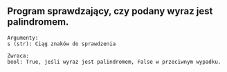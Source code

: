 ##    Program sprawdzający, czy podany wyraz jest palindromem.

    Argumenty:
    s (str): Ciąg znaków do sprawdzenia

    Zwraca:
    bool: True, jeśli wyraz jest palindromem, False w przeciwnym wypadku.
